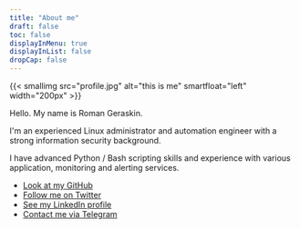 ```yaml
---
title: "About me"
draft: false
toc: false
displayInMenu: true
displayInList: false
dropCap: false
---
```


{{< smallimg src="profile.jpg" alt="this is me" smartfloat="left" width="200px" >}}

Hello. My name is Roman Geraskin.

I'm an experienced Linux administrator and automation engineer with a strong information security background.

I have advanced Python / Bash scripting skills and experience with various application, monitoring and alerting services.

* [Look at my GitHub](https://github.com/rgeraskin)
* [Follow me on Twitter](https://twitter.com/r_geraskin)
* [See my LinkedIn profile](https://www.linkedin.com/in/rgeraskin/)
* [Contact me via Telegram](https://t.me/rgeraskin)
